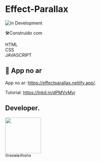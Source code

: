 # Effect-Parallax

![in Development](https://img.shields.io/badge/Project%20-%20Parallax-blue) 


🛠️Construído com

HTML <br>
CSS <br>
JAVASCRIPT

## 🚀 App no ar

App no ar: https://effectparallax.netlify.app/.

Tutorial: https://lnkd.in/dPMVyMyj


## Developer.

[<img src="https://avatars.githubusercontent.com/u/104076058?v=4" width=115><br><sub>Grasiele Rocha</sub>](https://github.com/GrasieleRocha) 

